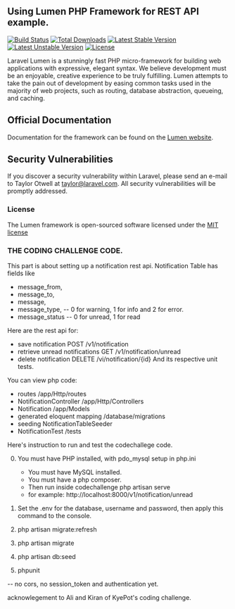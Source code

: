 ## Using Lumen PHP Framework for REST API example.

[![Build Status](https://travis-ci.org/laravel/lumen-framework.svg)](https://travis-ci.org/laravel/lumen-framework)
[![Total Downloads](https://poser.pugx.org/laravel/lumen-framework/d/total.svg)](https://packagist.org/packages/laravel/lumen-framework)
[![Latest Stable Version](https://poser.pugx.org/laravel/lumen-framework/v/stable.svg)](https://packagist.org/packages/laravel/lumen-framework)
[![Latest Unstable Version](https://poser.pugx.org/laravel/lumen-framework/v/unstable.svg)](https://packagist.org/packages/laravel/lumen-framework)
[![License](https://poser.pugx.org/laravel/lumen-framework/license.svg)](https://packagist.org/packages/laravel/lumen-framework)

Laravel Lumen is a stunningly fast PHP micro-framework for building web applications with expressive, elegant syntax. We believe development must be an enjoyable, creative experience to be truly fulfilling. Lumen attempts to take the pain out of development by easing common tasks used in the majority of web projects, such as routing, database abstraction, queueing, and caching.

## Official Documentation

Documentation for the framework can be found on the [Lumen website](http://lumen.laravel.com/docs).

## Security Vulnerabilities

If you discover a security vulnerability within Laravel, please send an e-mail to Taylor Otwell at taylor@laravel.com. All security vulnerabilities will be promptly addressed.

### License

The Lumen framework is open-sourced software licensed under the [MIT license](http://opensource.org/licenses/MIT)

### THE CODING CHALLENGE CODE.
This part is about setting up a notification rest api.
  Notification Table has fields like 
  * message_from, 
  * message_to, 
  * message, 
  * message_type, -- 0 for warning, 1 for info and 2 for error.
  * message_status -- 0 for unread, 1 for read
    
  
Here are the rest api for:
  * save notification               POST   /v1/notification
  * retrieve unread notifications   GET    /v1/notification/unread
  * delete notification             DELETE /vi/notification/{id}
And its respective unit tests.

You can view php code:
  * routes  /app/Http/routes
  * NotificationController /app/Http/Controllers
  * Notification /app/Models
  * generated eloquent mapping /database/migrations
  * seeding NotificationTableSeeder
  * NotificationTest /tests

Here's instruction to run and test the codechallege code. 

0. You must have PHP installed, with pdo_mysql setup in php.ini
    * You must have MySQL installed.
    * You must have a php composer.
    * Then run inside codechallenge php artisan serve
    * for example: http://localhost:8000/v1/notification/unread 
  
1. Set the .env for the database, username and password, then apply this command to the console.
2. php artisan migrate:refresh
3. php artisan migrate
4. php artisan db:seed
5. phpunit

-- no cors, no session_token and authentication yet.

acknowlegement to Ali and Kiran of KyePot's coding challenge.


